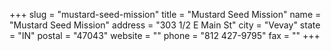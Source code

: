 +++
slug = "mustard-seed-mission"
title = "Mustard Seed Mission"
name = "Mustard Seed Mission"
address = "303 1/2 E Main St"
city = "Vevay"
state = "IN"
postal = "47043"
website = ""
phone = "812 427-9795"
fax = ""
+++
